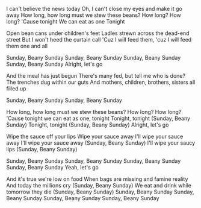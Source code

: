 I can't believe the news today
Oh, I can't close my eyes and make it go away
How long, how long must we stew these beans?
How long? How long?
'Cause tonight
We can eat as one
Tonight

Open bean cans under children's feet
Ladles strewn across the dead-end street
But I won't heed the curtain call
'Cuz I will feed them, 'cuz I will feed them one and all

Sunday, Beany Sunday
Sunday, Beany Sunday
Sunday, Beany Sunday
Sunday, Beany Sunday
Alright, let's go

And the meal has just begun
There's many fed, but tell me who is done?
The trenches dug within our guts
And mothers, children, brothers, sisters all filled up

Sunday, Beany Sunday
Sunday, Beany Sunday

How long, how long must we stew these beans?
How long? How long?
'Cause tonight we can eat as one, tonight
Tonight, tonight (Sunday, Beany Sunday)
Tonight, tonight (Sunday, Beany Sunday)
Alright, let's go

Wipe the sauce off your lips
Wipe your sauce away
I'll wipe your sauce away
I'll wipe your sauce away (Sunday, Beany Sunday)
I'll wipe your saucy lips (Sunday, Beany Sunday)

Sunday, Beany Sunday
Sunday, Beany Sunday
Sunday, Beany Sunday
Sunday, Beany Sunday
Yeah, let's go

And it's true we're low on food
When bags are missing and famine reality
And today the millions cry (Sunday, Beany Sunday)
We eat and drink while tomorrow they die (Sunday, Beany Sunday)
Sunday, Beany Sunday
Sunday, Beany Sunday
Sunday, Beany Sunday
Sunday, Beany Sunday